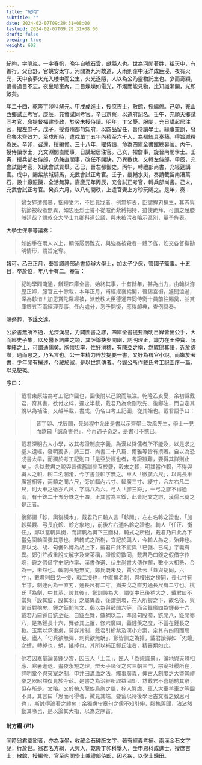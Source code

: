 ```yaml
---
title: "紀昀"
subtitle: ""
date: 2024-02-07T09:29:31+08:00
lastmod: 2024-02-07T09:29:31+08:00
draft: false
brewing: true
weight: 602
---
```



紀昀，字曉嵐，一字春帆，晚年自號石雲，獻縣人也。世為河閒著姓，祖天申，有善行。父容舒，官姚安太守。河閒為九河故道，天雨則窪中汪洋成巨浸，夜有火光，天申夜夢火光入樓中而公生，火光遂隱，人以為公乃靈物託生也。少而奇穎，讀書過目不忘，夜坐暗室內，二目爍爍如電光，不燭而能見物，比知識漸開，光即斂矣。

年二十四，乾隆丁卯科解元。甲戌成進士，授庶吉士，散館，授編修。己卯，充山西鄉試正考官。庚辰，充會試同考官。辛巳京察，以道府記名。壬午，充順天鄉試同考官，命提督福建學政，於癸未授侍讀。明年，丁父憂。服闋，充日講起居注官，擢左庶子。戊子，授貴州都勻知府，以四品留任，晉侍讀學士。緣事罣誤，發烏魯木齊效力，至戍所時，遣戍單丁五年內積至六千人，為都統具奏稿，得旨減釋為民。辛卯，召還，授編修。三十八年，擢侍讀，命為四庫全書館總纂官。丙午，授侍讀學士，充文淵閣直閣事，日講起居注官。己亥，擢詹事，旋晉內閣學士。壬寅，授兵部右侍郎，仍兼直閣事，改任不開缺，乃異數也，又轉左侍郎。甲辰，充會試副考官，知武會試貢舉。乙巳，晉左都御史。丙午，轉禮部尚書，充經筵講官。戊申，賜紫禁城騎馬，充武會試正考官。壬子，畿輔水災，奏請截留南漕萬石，設十廠賑饑，全活無算。嘉慶元年丙辰，充會試正考官，轉兵部尚書。己未，充武會試正考官。癸亥六月，以八旬開秩，上遣官賫上方珍玩賜之。是年，奏：

> 婦女猝遭強暴，捆縛受污，不屈見戕者，例無旌表，臣謂捍刃捐生，其志與抗節被殺者無異，如忠臣烈士誓不從賊而紮縛把持，雖使跪拜，可謂之屈膝賊廷哉？請敕交大學士九卿科道公議，與未被污者略示區別，量予旌表。

大學士保寧等議奏：

> 如凶手在兩人以上，顯係孱弱難支，與強姦被殺者一體予旌，飭交各督撫勘明情形，請旨定奪。

報可。乙丑正月，奉旨調禮部尚書協辦大學士，加太子少保，管國子監事。十五日，卒於位，年八十有二。奉旨：

> 紀昀學問淹通，辦理四庫全書，始終其事，十有餘年，甚為出力，由翰林洊歷正卿，服官五十餘載，本年正月，甫經擢襄綸閣，晉錫宮銜，遽聞溘逝，深為軫惜！加恩賞陀羅經被，派散秩大臣德通帶同侍衛十員前往賜奠，並賞庫銀五百兩經理喪事，任內處分，悉予開復，應得卹典，查例具奏。

賜祭葬，予諡文達。

公於書無所不通，尤深漢易，力闢圖書之謬，四庫全書提要簡明目錄皆出公手，大而經史子集，以及醫卜詞曲之類，其評論抉奧闡幽，詞明理正，識力在王仲寶、阮孝緒之上，可謂通儒矣。胸懷坦率，性好滑稽，有陳亞之稱，然驟聞其語，近於詼諧，過而思之，乃名言也。公一生精力粹於提要一書，又好為稗官小說，而嬾於著書，少年閒有撰述，今藏於家，是以世無傳者。今錄公所作戴氏考工記圖序一篇，以見梗概。

序曰：

> 戴君東原始為考工記作圖也，圖後附以己說而無注。乾隆乙亥夏，余初識戴君，奇其書，欲付之梓，遲之半載，戴君乃為余刪取先、後鄭注，而自定其說以為補注，又越半載，書成，仍名曰考工記圖，從其始也。戴君語予曰：

>> 昔丁卯、戊辰閒，先師程中允出是書以示齊學士次風先生，學士一見而歎曰「誠奇書也」，今再遇子奇之，是書可不憾已。

> 戴君深明古人小學，故其考證制度字義，為漢以降儒者所不能及，以是求之聖人遺經，發明獨多，詩三百、尚書二十八篇、爾雅等皆有撰著。自以為恐成書太早，而獨於考工記則曰「是亞於經也者，考證雖難，要得其詳則止矣」。余以戴君之說與昔儒舊訓參互校覈，轂末之軹，明其當作軹，不得與輿人之軹、轛二名溷淆，今字書並軹字無之。車人「徹廣六尺」，以鬲長車廣當相等，兩轅之閒六尺，旁加輻內六寸、輻廣三寸、綆寸，合左右凡二尺，則大車之徹亦八尺，字譌八為六。弓人「膠三鋝」，一弓之膠不得過兩，有十銖二十五分銖之十四。正其當為三鍰，此皆記文之誤，漢儒已莫之是正者。

> 後鄭謂「軫，輿後橫木」，戴君乃曰輈人言「軫閒」，左右名軫之證也，「加軫與轐、弓長庇軫、軫方象地」，前後左右通名軫之證也。輈人「任正、衡任」，鄭以當軓與衡，而謂軓為輿下三面材，輢式之所樹，戴君乃曰此為下當兔圍軸圍發其意也，若輢式之所樹，宜記於輿人，今輈人為之，殆非也。鄭以戈、胡、句倨外博為胡上下，戴君曰此不宜與「已倨、已句」字義有異。鄭引許叔重說文解字及東萊稱，證鍰鋝數同，戴君乃曰鍰之假借字作垸，鋝之假借字史記作率、漢書作選、伏生尚書大傳作饌，數小大相懸，合為一，未然也。戟刺長短無文，鄭氏既未及，賈公彥云「蓋與胡同，六寸」，戴君則曰戈一援，戟二援也，中直援名刺，與枝出之援同，長七寸有半寸，刺連內為一直刃，通長尺有二寸，猶夫戈之直刃通長尺有二寸也。桃氏「為劍，中其莖，設其後」，鄭訓設為大，謂從中已後稍大之，戴君曰不當與「設其旋，設其羽」之屬異義，後謂劍環，在人所握之下，故名後，與劍首對稱矣。鍾之鉦閒無文，鄭以為與鼓閒六等，而合舞廣四為鍾長十六，戴君乃曰鍾自銑至鉦，自鉦至舞，斂閷以二，準諸句股灋，銑閒八，鉦閒亦八，是為鍾長十六，舞者其上覆，修六廣四，蓋鍾羨之度，不當在鍾長之數。玉案以承棗㮚，莫詳其制，戴君引棜禁及漢小方案，定其有四周而局足。廬人「句兵欲無彈，刺兵欲無蜎」，鄭皆訓之為掉，戴君讀彈如「夗蟺」之蟺，轉掉也，蜎，搖掉也。其所以補正鄭氏注者，精審類如此。

> 他若因嘉量論黃鍾少宮，因玉人「土圭」、匠人「為規識景」，論地與天體相應、寒暑進退、晝夜永短之理，辯天子諸侯之宮三朝三門，宗廟社稷所在，詳明堂个與夾室之制，申井田溝洫之法，觸事廣義，俾古人制度之大暨其禮樂之器昭然復見於今茲。是書之為治經所取益固鉅，然戴君不喜馳騁其辭，但存所是。文略。又於輈人龍旂鳥旟之屬，梓人簨虡、車人大車羊車之等圖不具，其言曰「思而可得者，微見其端，要留以待後學治古文者之致思可也」，斯誠得論著之體矣！余獨慮守章句之儒不知引伸，膠執舊聞，沾沾然動其喙也，是以論其大指，以為之序首。

#### 翁方綱 {#1}

同時翁君覃谿者，亦為漢學，收藏金石碑版文字，著有經義考補、兩漢金石文字記，行於世。翁君名方綱，大興人，乾隆丁卯科舉人，壬申恩科成進士，授庶吉士，散館，授編修，官至內閣學士兼禮部侍郎，因老疾，以學士歸田。
